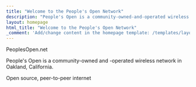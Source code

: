 ```yaml
---
title: "Welcome to the People's Open Network"
description: "People's Open is a community-owned-and-operated wireless network in Oakland, California."
layout: homepage
html_title: "Welcome to the People's Open Network"
_comment: 'Add/change content in the homepage template: /templates/layout/homepage.twig. Content below is ignored.'
---
```


PeoplesOpen.net

People's Open is a community-owned and -operated wireless network in Oakland, California.

Open source, peer-to-peer internet
